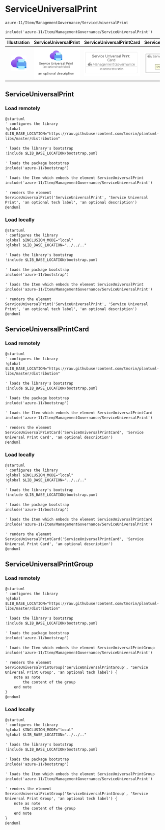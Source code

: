 # ServiceUniversalPrint


```text
azure-11/Item/ManagementGovernance/ServiceUniversalPrint
```

```text
include('azure-11/Item/ManagementGovernance/ServiceUniversalPrint')
```



| Illustration | ServiceUniversalPrint | ServiceUniversalPrintCard | ServiceUniversalPrintGroup |
| :---: | :---: | :---: | :---: |
| ![illustration for Illustration](../../../azure-11/Item/ManagementGovernance/ServiceUniversalPrint.png) | ![illustration for ServiceUniversalPrint](../../../azure-11/Item/ManagementGovernance/ServiceUniversalPrint.Local.png) | ![illustration for ServiceUniversalPrintCard](../../../azure-11/Item/ManagementGovernance/ServiceUniversalPrintCard.Local.png) | ![illustration for ServiceUniversalPrintGroup](../../../azure-11/Item/ManagementGovernance/ServiceUniversalPrintGroup.Local.png) |




## ServiceUniversalPrint

### Load remotely
```plantuml
@startuml
' configures the library
!global $LIB_BASE_LOCATION="https://raw.githubusercontent.com/tmorin/plantuml-libs/master/distribution"

' loads the library's bootstrap
!include $LIB_BASE_LOCATION/bootstrap.puml

' loads the package bootstrap
include('azure-11/bootstrap')

' loads the Item which embeds the element ServiceUniversalPrint
include('azure-11/Item/ManagementGovernance/ServiceUniversalPrint')

' renders the element
ServiceUniversalPrint('ServiceUniversalPrint', 'Service Universal Print', 'an optional tech label', 'an optional description')
@enduml
```

### Load locally
```plantuml
@startuml
' configures the library
!global $INCLUSION_MODE="local"
!global $LIB_BASE_LOCATION="../../.."

' loads the library's bootstrap
!include $LIB_BASE_LOCATION/bootstrap.puml

' loads the package bootstrap
include('azure-11/bootstrap')

' loads the Item which embeds the element ServiceUniversalPrint
include('azure-11/Item/ManagementGovernance/ServiceUniversalPrint')

' renders the element
ServiceUniversalPrint('ServiceUniversalPrint', 'Service Universal Print', 'an optional tech label', 'an optional description')
@enduml
```

## ServiceUniversalPrintCard

### Load remotely
```plantuml
@startuml
' configures the library
!global $LIB_BASE_LOCATION="https://raw.githubusercontent.com/tmorin/plantuml-libs/master/distribution"

' loads the library's bootstrap
!include $LIB_BASE_LOCATION/bootstrap.puml

' loads the package bootstrap
include('azure-11/bootstrap')

' loads the Item which embeds the element ServiceUniversalPrintCard
include('azure-11/Item/ManagementGovernance/ServiceUniversalPrint')

' renders the element
ServiceUniversalPrintCard('ServiceUniversalPrintCard', 'Service Universal Print Card', 'an optional description')
@enduml
```

### Load locally
```plantuml
@startuml
' configures the library
!global $INCLUSION_MODE="local"
!global $LIB_BASE_LOCATION="../../.."

' loads the library's bootstrap
!include $LIB_BASE_LOCATION/bootstrap.puml

' loads the package bootstrap
include('azure-11/bootstrap')

' loads the Item which embeds the element ServiceUniversalPrintCard
include('azure-11/Item/ManagementGovernance/ServiceUniversalPrint')

' renders the element
ServiceUniversalPrintCard('ServiceUniversalPrintCard', 'Service Universal Print Card', 'an optional description')
@enduml
```

## ServiceUniversalPrintGroup

### Load remotely
```plantuml
@startuml
' configures the library
!global $LIB_BASE_LOCATION="https://raw.githubusercontent.com/tmorin/plantuml-libs/master/distribution"

' loads the library's bootstrap
!include $LIB_BASE_LOCATION/bootstrap.puml

' loads the package bootstrap
include('azure-11/bootstrap')

' loads the Item which embeds the element ServiceUniversalPrintGroup
include('azure-11/Item/ManagementGovernance/ServiceUniversalPrint')

' renders the element
ServiceUniversalPrintGroup('ServiceUniversalPrintGroup', 'Service Universal Print Group', 'an optional tech label') {
    note as note
        the content of the group
    end note
}
@enduml
```

### Load locally
```plantuml
@startuml
' configures the library
!global $INCLUSION_MODE="local"
!global $LIB_BASE_LOCATION="../../.."

' loads the library's bootstrap
!include $LIB_BASE_LOCATION/bootstrap.puml

' loads the package bootstrap
include('azure-11/bootstrap')

' loads the Item which embeds the element ServiceUniversalPrintGroup
include('azure-11/Item/ManagementGovernance/ServiceUniversalPrint')

' renders the element
ServiceUniversalPrintGroup('ServiceUniversalPrintGroup', 'Service Universal Print Group', 'an optional tech label') {
    note as note
        the content of the group
    end note
}
@enduml
```

